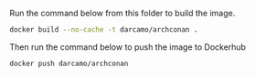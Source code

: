 
Run the command below from this folder to build the image.

```sh
docker build --no-cache -t darcamo/archconan .
```

Then run the command below to push the image to Dockerhub

```sh
docker push darcamo/archconan
```
